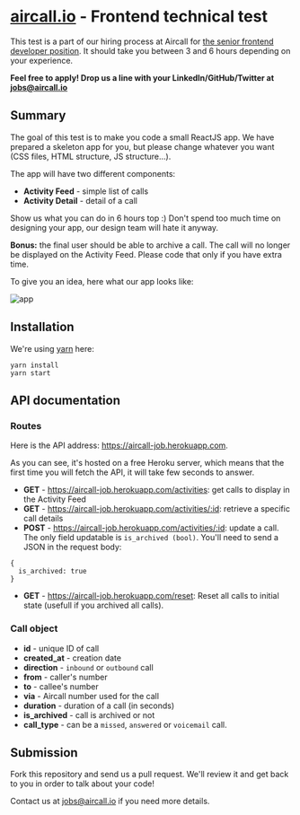 # [aircall.io](https://aircall.io) - Frontend technical test

This test is a part of our hiring process at Aircall for [the senior frontend developer position](https://jobs.lever.co/aircall/c0fdd41e-a2a1-408d-ad08-890153518587). It should take you between 3 and 6 hours depending on your experience.

**Feel free to apply! Drop us a line with your LinkedIn/GitHub/Twitter at jobs@aircall.io**

## Summary

The goal of this test is to make you code a small ReactJS app. We have prepared a skeleton app for you, but please change whatever you want (CSS files, HTML structure, JS structure...).

The app will have two different components:
- **Activity Feed** - simple list of calls
- **Activity Detail** - detail of a call

Show us what you can do in 6 hours top :) Don't spend too much time on designing your app, our design team will hate it anyway.

**Bonus:** the final user should be able to archive a call. The call will no longer be displayed on the Activity Feed. Please code that only if you have extra time.


To give you an idea, here what our app looks like:


![app](https://user-images.githubusercontent.com/630714/29357034-763d7216-8276-11e7-8bcb-e77d9645dfcc.png)

## Installation

We're using [yarn](https://yarnpkg.com) here:

```
yarn install
yarn start
```

## API documentation

### Routes

Here is the API address: https://aircall-job.herokuapp.com.

As you can see, it's hosted on a free Heroku server, which means that the first time you will fetch the API, it will take few seconds to answer.

- **GET** - https://aircall-job.herokuapp.com/activities: get calls to display in the Activity Feed
- **GET** - https://aircall-job.herokuapp.com/activities/:id: retrieve a specific call details
- **POST** - https://aircall-job.herokuapp.com/activities/:id: update a call. The only field updatable is `is_archived (bool)`. You'll need to send a JSON in the request body:
```
{
  is_archived: true
}
```
- **GET** - https://aircall-job.herokuapp.com/reset: Reset all calls to initial state (usefull if you archived all calls).

### Call object

- **id** - unique ID of call
- **created_at** - creation date
- **direction** - `inbound` or `outbound` call
- **from** - caller's number
- **to** - callee's number
- **via** - Aircall number used for the call
- **duration** - duration of a call (in seconds)
- **is_archived** - call is archived or not
- **call_type** - can be a `missed`, `answered` or `voicemail` call.



## Submission

Fork this repository and send us a pull request. We'll review it and get back to you in order to talk about your code!

Contact us at jobs@aircall.io if you need more details.
